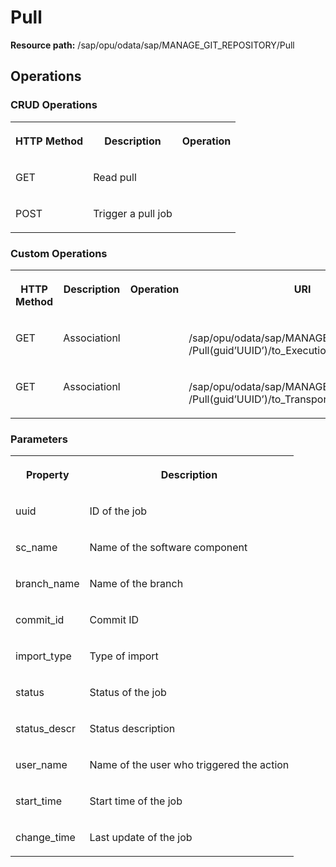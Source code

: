 <!-- loio3198c2ac3a11467686920c303d14df78 -->

# Pull

**Resource path:** /sap/opu/odata/sap/MANAGE\_GIT\_REPOSITORY/Pull



<a name="loio3198c2ac3a11467686920c303d14df78__section_zps_1q4_bpb"/>

## Operations



### CRUD Operations

<a name="loio3198c2ac3a11467686920c303d14df78__table_kdm_fq4_bpb"/>


<table>
<tr>
<th valign="top">

HTTP Method



</th>
<th valign="top">

Description



</th>
<th valign="top">

Operation



</th>
</tr>
<tr>
<td valign="top">

GET



</td>
<td valign="top">

Read pull



</td>
<td valign="top">

 



</td>
</tr>
<tr>
<td valign="top">

POST



</td>
<td valign="top">

Trigger a pull job



</td>
<td valign="top">

 



</td>
</tr>
</table>



### Custom Operations

<a name="loio3198c2ac3a11467686920c303d14df78__table_b1c_b54_bpb"/>


<table>
<tr>
<th valign="top">

HTTP Method



</th>
<th valign="top">

Description



</th>
<th valign="top">

Operation



</th>
<th valign="top">

URI



</th>
</tr>
<tr>
<td valign="top">

GET



</td>
<td valign="top">

Associationl



</td>
<td valign="top">

 



</td>
<td valign="top">

/sap/opu/odata/sap/MANAGE\_GIT\_REPOSITORY /Pull\(guid’UUID’\)/to\_Executiong\_log



</td>
</tr>
<tr>
<td valign="top">

GET



</td>
<td valign="top">

Associationl



</td>
<td valign="top">

 



</td>
<td valign="top">

/sap/opu/odata/sap/MANAGE\_GIT\_REPOSITORY /Pull\(guid’UUID’\)/to\_Transport\_log



</td>
</tr>
</table>



### Parameters

<a name="loio3198c2ac3a11467686920c303d14df78__table_c3l_hq4_bpb"/>


<table>
<tr>
<th valign="top">

Property



</th>
<th valign="top">

Description



</th>
</tr>
<tr>
<td valign="top">

uuid



</td>
<td valign="top">

ID of the job



</td>
</tr>
<tr>
<td valign="top">

sc\_name



</td>
<td valign="top">

Name of the software component



</td>
</tr>
<tr>
<td valign="top">

branch\_name



</td>
<td valign="top">

Name of the branch



</td>
</tr>
<tr>
<td valign="top">

commit\_id



</td>
<td valign="top">

Commit ID



</td>
</tr>
<tr>
<td valign="top">

import\_type



</td>
<td valign="top">

Type of import



</td>
</tr>
<tr>
<td valign="top">

status



</td>
<td valign="top">

Status of the job



</td>
</tr>
<tr>
<td valign="top">

status\_descr



</td>
<td valign="top">

Status description



</td>
</tr>
<tr>
<td valign="top">

user\_name



</td>
<td valign="top">

Name of the user who triggered the action



</td>
</tr>
<tr>
<td valign="top">

start\_time



</td>
<td valign="top">

Start time of the job



</td>
</tr>
<tr>
<td valign="top">

change\_time



</td>
<td valign="top">

Last update of the job



</td>
</tr>
</table>

